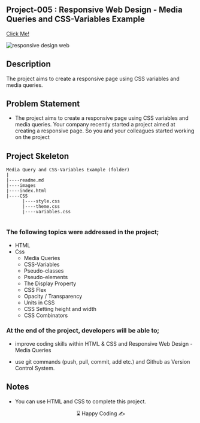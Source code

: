 ## Project-005 : Responsive Web Design - Media Queries and CSS-Variables Example

[Click Me!]( https://kaplanh.github.io/MediaQuery-CssVariables-Example/)

![responsive design web](https://github.com/kaplanh/MediaQuery-CssVariables-Example/assets/101884444/0a6d9dd7-c9d2-4384-9d60-31cf26f90a77)



## Description

The project aims to create a responsive page using CSS variables and media queries.

## Problem Statement

-   The project aims to create a responsive page using CSS variables and media queries. Your company recently started a project aimed at creating a responsive page. So you and your colleagues started working on the project

## Project Skeleton

```
Media Query and CSS-Variables Example (folder)
|
|----readme.md
|----images
|----index.html
|----CSS
      |----style.css
      |----theme.css
      |----variables.css


```

### The following topics were addressed in the project;

-   HTML
-   Css
    -   Media Queries
    -   CSS-Variables
    -   Pseudo-classes
    -   Pseudo-elements
    -   The Display Property
    -   CSS Flex
    -   Opacity / Transparency
    -   Units in CSS
    -   CSS Setting height and width
    -   CSS Combinators


### At the end of the project, developers will be able to;

-   improve coding skills within HTML & CSS and Responsive Web Design - Media Queries

-   use git commands (push, pull, commit, add etc.) and Github as Version Control System.

## Notes

-   You can use HTML and CSS to complete this project.

<center> ⌛ Happy Coding  ✍ </center>
